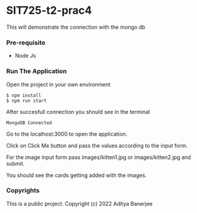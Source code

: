# SIT725-t2-prac4
This will demonstrate the connection with the mongo db

### Pre-requisite
* Node Js

### Run The Application
Open the project in your own environment

```
$ npm install
$ npm run start

```
After succesfull connection you should see in the terminal

```
MongoDB Connected

```
Go to the localhost:3000 to open the application.

Click on Click Me button and pass the values according to the input form. 

For the image input form pass images/kitten1.jpg or images/kitten2.jpg and submit. 

You should see the cards getting added with the images.

### Copyrights

This is a public project. 
Copyright (c) 2022 Aditya Banerjee

